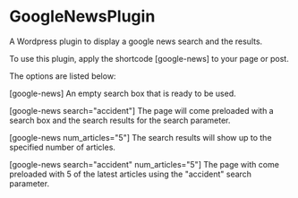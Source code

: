 GoogleNewsPlugin
================

A Wordpress plugin to display a google news search and the results.

To use this plugin, apply the shortcode [google-news] to your page or post.

The options are listed below:

[google-news]
    An empty search box that is ready to be used.
    
[google-news search="accident"]
    The page will come preloaded with a search box and the search results for the search parameter.
    
[google-news num_articles="5"]
    The search results will show up to the specified number of articles.
    
[google-news search="accident" num_articles="5"]
    The page with come preloaded with 5 of the latest articles using the "accident" search parameter.
